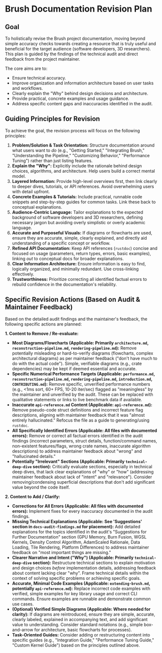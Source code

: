# Brush Documentation Revision Plan

## Goal

To holistically revise the Brush project documentation, moving beyond simple accuracy checks towards creating a resource that is truly useful and beneficial for the target audience (software developers, 3D researchers). This plan is guided by the findings of the technical audit and direct feedback from the project maintainer.

The core aims are to:

*   Ensure technical accuracy.
*   Improve organization and information architecture based on user tasks and workflows.
*   Clearly explain the "Why" behind design decisions and architecture.
*   Provide practical, concrete examples and usage guidance.
*   Address specific content gaps and inaccuracies identified in the audit.

## Guiding Principles for Revision

To achieve the goal, the revision process will focus on the following principles:

1.  **Problem/Solution & Task Orientation:** Structure documentation around what users want to *do* (e.g., "Getting Started," "Integrating Brush," "Understanding the Pipeline," "Customizing Behavior," "Performance Tuning") rather than just listing features.
2.  **Explain the "Why":** Explicitly include the rationale behind design choices, algorithms, and architecture. Help users build a correct mental model.
3.  **Layered Information:** Provide high-level overviews first, then link clearly to deeper dives, tutorials, or API references. Avoid overwhelming users with detail upfront.
4.  **Concrete Examples & Tutorials:** Include practical, runnable code snippets and step-by-step guides for common tasks. Link these back to conceptual explanations.
5.  **Audience-Centric Language:** Tailor explanations to the expected background of software developers and 3D researchers, defining necessary jargon but avoiding overly simplistic or overly academic language.
6.  **Accurate and Purposeful Visuals:** If diagrams or flowcharts are used, ensure they are accurate, simple, clearly explained, and directly aid understanding of a specific concept or workflow.
7.  **Refined API Documentation:** Keep API references (`rustdoc`) concise and focused on usage (parameters, return types, errors, basic examples), linking *out* to conceptual docs for broader explanations.
8.  **Clear Information Architecture:** Ensure information is easy to find, logically organized, and minimally redundant. Use cross-linking effectively.
9.  **Trustworthiness:** Prioritize correcting all identified factual errors to rebuild confidence in the documentation's reliability.

## Specific Revision Actions (Based on Audit & Maintainer Feedback)

Based on the detailed audit findings and the maintainer's feedback, the following specific actions are planned:

**1. Content to Remove / Re-evaluate:**

*   **Most Diagrams/Flowcharts (Applicable: Primarily `architecture.md`, `reconstruction-pipeline.md`, `rendering-pipeline.md`):** Remove potentially misleading or hard-to-verify diagrams (flowcharts, complex architectural diagrams) as per maintainer feedback ("don't have much to do with the actual code"). Simple, verifiable diagrams (e.g., crate dependencies) may be kept if deemed essential and accurate.
*   **Specific Numerical Performance Targets (Applicable: `performance.md`, `reconstruction-pipeline.md`, `rendering-pipeline.md`, `introduction.md`, `CONTRIBUTING.md`):** Remove specific, unverified performance numbers (e.g., <1ms sort, 60+ FPS, 10-20 iter/sec) flagged as "meaningless" by the maintainer and unverified by the audit. These can be replaced with qualitative statements or links to live benchmark data if available.
*   **Inaccurate `api-reference.md` Content (Applicable: `api-reference.md`):** Remove pseudo-code struct definitions and incorrect feature flag descriptions, aligning with maintainer feedback that it was "almost entirely hallucinated." Refocus the file as a guide to generating/using `rustdoc`.
*   **All Specifically Identified Errors (Applicable: All files with documented errors):** Remove or correct all factual errors identified in the audit findings (incorrect parameters, struct details, function/command names, non-existent features/flags, wrong crate names, inaccurate algorithm descriptions) to address maintainer feedback about "wrong" and "hallucinated details."
*   **Potentially "Irrelevant" Sections (Applicable: Primarily `technical-deep-dive` section):** Critically evaluate sections, especially in technical deep dives, that lack clear explanations of "why" or "how" (addressing maintainer feedback about lack of "intent" and "relevance"). Consider removing/condensing superficial descriptions that don't add significant value beyond the code itself.

**2. Content to Add / Clarify:**

*   **Corrections for All Errors (Applicable: All files with documented errors):** Implement fixes for every inaccuracy documented in the audit findings.
*   **Missing Technical Explanations (Applicable: See 'Suggestions' section in `docs-audit-findings.md` for placement):** Add detailed explanations for the topics identified in the audit's "Suggestions for Further Documentation" section (GPU Memory, Burn Fusion, WGSL Kernels, Density Control Algorithm, AdamScaled Rationale, Data Loading, Tile Rendering, Platform Differences) to address maintainer feedback on "most important things are missing."
*   **Clearer Narrative and Intent ("Why") (Applicable: Primarily `technical-deep-dive` section):** Restructure technical sections to explain motivation and design choices *before* implementation details, addressing feedback about content lacking clear "why". Frame technical details within the context of solving specific problems or achieving specific goals.
*   **Accurate, Minimal Code Examples (Applicable: `extending-brush.md`, potentially `api-reference.md`):** Replace incorrect code examples with verified, simple examples for key library usage and correct CLI commands. Ensure examples are runnable and demonstrate common use cases.
*   **(Optional) Verified Simple Diagrams (Applicable: Where needed for clarity):** If diagrams are reintroduced, ensure they are simple, accurate, clearly labeled, explained in accompanying text, and add significant value to understanding. Consider standard notations (e.g., simple box-and-arrow for architecture, basic flowcharts for processes).
*   **Task-Oriented Guides:** Consider adding or restructuring content into specific guides (e.g., "Integration Guide," "Performance Tuning Guide," "Custom Kernel Guide") based on the principles outlined above. 